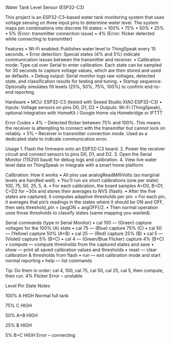 Water Tank Level Sensor (ESP32-C3)

This project is an ESP32-C3–based water tank monitoring system that uses voltage sensing on three input pins to determine water level. The system maps pin combinations into discrete fill states:
	•	100%
	•	75%
	•	50%
	•	25%
	•	5% (Error: transmitter connection issue)
	•	4% (Error: flicker detected while connecting to transmitter)

Features
	•	Wi-Fi enabled: Publishes water level to ThingSpeak every 15 seconds.
	•	Error detection: Special states (4% and 5%) indicate communication issues between the transmitter and receiver.
	•	Calibration mode: Type cal over Serial to enter calibration. Each state can be sampled for 30 seconds to capture voltage values, which are then stored and used as defaults.
	•	Debug output: Serial monitor logs raw voltages, detected state, and classification results for testing and tuning.
	•	Startup sequence: Optionally simulates fill levels (25%, 50%, 75%, 100%) to confirm end-to-end reporting.

Hardware
	•	MCU: ESP32-C3 (tested with Seeed Studio XIAO ESP32-C3)
	•	Inputs: Voltage sensors on pins D0, D1, D2
	•	Outputs: Wi-Fi (ThingSpeak), optional integration with HomeKit / Google Home via Homebridge or IFTTT

Error Codes
	•	4% – Detected flicker between 75% and 100%. This means the receiver is attempting to connect with the transmitter but cannot lock on reliably.
	•	5% – Receiver in transmitter connection mode. Used as a dedicated state to indicate communication error.

Usage
	1.	Flash the firmware onto an ESP32-C3 board.
	2.	Power the receiver circuit and connect sensors to pins D0, D1, and D2.
	3.	Open the Serial Monitor (115200 baud) for debug logs and calibration.
	4.	View live water level data on ThingSpeak or integrate with a smart home platform.


Calibration:
How it works
	•	All pins use analogReadMilliVolts (so marginal levels are handled well).
	•	You’ll run six short calibrations (one per state): 100, 75, 50, 25, 5, 4.
	•	For each calibration, the board samples A=D0, B=D1, C=D2 for ~30s and stores their averages to NVS (flash).
	•	After the five states are captured, it computes adaptive thresholds per pin:
	•	For each pin, it averages that pin’s readings in the states where it should be ON and OFF, then sets threshold_pin = (avgON + avgOFF)/2.
	•	Then normal operation uses those thresholds to classify states (same mapping you wanted).

Serial commands (type in Serial Monitor)
	•	cal 100 — (Green) capture voltages for the 100% (A) state
	•	cal 75  — (Blue) capture 75% (C)
	•	cal 50  — (Yellow) capture 50% (A+B)
	•	cal 25  — (Red) capture 25% (B)
	•	cal 5   — (Violet) capture 5% (B+C)
 	•	cal 4   — (Green/Blue Flicker) capture 4% (B+C)
	•	compute — compute thresholds from the captured states and save
	•	show    — print all saved calibration values and thresholds
	•	reset   — clear calibration & thresholds from flash
	•	run     — exit calibration mode and start normal reporting
	•	help    — list commands

Tip: Do them in order: cal 4, 100, cal 75, cal 50, cal 25, cal 5, then compute, then run.
4%     Flicker    Error – unstable

Level  Pin State  Notes

100%   A HIGH     Normal full tank

75%    C HIGH

50%    A+B HIGH

25%    B HIGH

5%     B+C HIGH   Error – connecting

